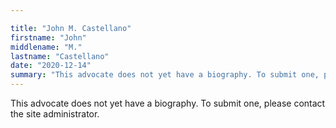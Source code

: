 ```yaml
---

title: "John M. Castellano"
firstname: "John"
middlename: "M."
lastname: "Castellano"
date: "2020-12-14"
summary: "This advocate does not yet have a biography. To submit one, please contact the site administrator."
---
```

This advocate does not yet have a biography. To submit one, please contact the site administrator.

